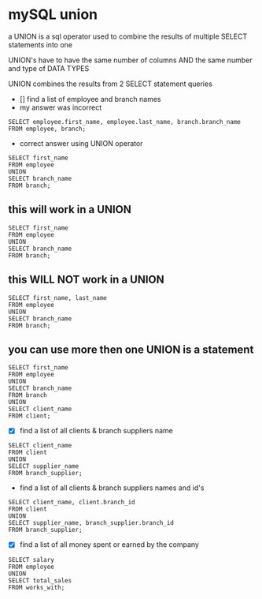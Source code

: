 # mySQL union

<p>a UNION is a sql operator used to combine the results of multiple SELECT statements into one</p>
<p>UNION's have to have the same number of columns AND the same number and type of DATA TYPES</p>
<p>UNION combines the results from 2 SELECT statement queries</p>

- [] find a list of employee and branch names
- my answer was incorrect

```
SELECT employee.first_name, employee.last_name, branch.branch_name
FROM employee, branch;
```

- correct answer using UNION operator

```
SELECT first_name
FROM employee
UNION
SELECT branch_name
FROM branch;
```

## this will work in a UNION

```
SELECT first_name
FROM employee
UNION
SELECT branch_name
FROM branch;
```

## this WILL NOT work in a UNION

```
SELECT first_name, last_name
FROM employee
UNION
SELECT branch_name
FROM branch;
```

## you can use more then one UNION is a statement

```
SELECT first_name
FROM employee
UNION
SELECT branch_name
FROM branch
UNION
SELECT client_name
FROM client;
```

- [x] find a list of all clients & branch suppliers name

```
SELECT client_name
FROM client
UNION
SELECT supplier_name
FROM branch_supplier;
```

- find a list of all clients & branch suppliers names and id's

```
SELECT client_name, client.branch_id
FROM client
UNION
SELECT supplier_name, branch_supplier.branch_id
FROM branch_supplier;
```

- [x] find a list of all money spent or earned by the company

```
SELECT salary
FROM employee
UNION
SELECT total_sales
FROM works_with;
```
